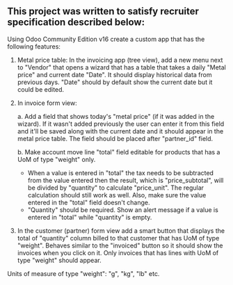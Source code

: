 This project was written to satisfy recruiter specification described below:
----------------------------------
Using Odoo Community Edition v16 create a custom app that has the following features:

1. Metal price table: In the invoicing app (tree view), add a new menu next to "Vendor" that opens a wizard that has a table that takes a daily "Metal price" and current date "Date". It should display historical data from previous days. "Date" should by default show the current date but it could be edited.

2. In invoice form view:

   a. Add a field that shows today's "metal price" (if it was added in the wizard). If it wasn't added previously the user can enter it from this field and it'll be saved along with the current date and it should appear in the metal price table. The field should be placed after "partner_id" field.
   
   b. Make account move line "total" field editable for products that has a UoM of type "weight" only. 
     - When a value is entered in "total" the tax needs to be subtracted from the value entered then the result, which is "price_subtotal", will be divided by "quantity" to calculate "price_unit". The regular calculation should still work as well. Also, make sure the value entered in the "total" field doesn't change. 
     - "Quantity" should be required. Show an alert message if a value is entered in "total" while "quantity" is empty.

3. In the customer (partner) form view add a smart button that displays the total of "quantity" column billed to that customer that has UoM of type "weight". Behaves similar to the "invoiced" button so it should show the invoices when you click on it. Only invoices that has lines with UoM of type "weight" should appear.

Units of measure of type "weight": "g", "kg", "lb" etc.
